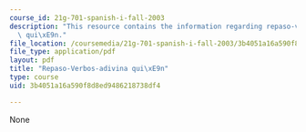 ```yaml
---
course_id: 21g-701-spanish-i-fall-2003
description: "This resource contains the information regarding repaso-verbos-adivina\
  \ qui\xE9n."
file_location: /coursemedia/21g-701-spanish-i-fall-2003/3b4051a16a590f8d8ed9486218738df4_MIT21G_701F03_3verbos.pdf
file_type: application/pdf
layout: pdf
title: "Repaso-Verbos-adivina qui\xE9n"
type: course
uid: 3b4051a16a590f8d8ed9486218738df4

---
```

None